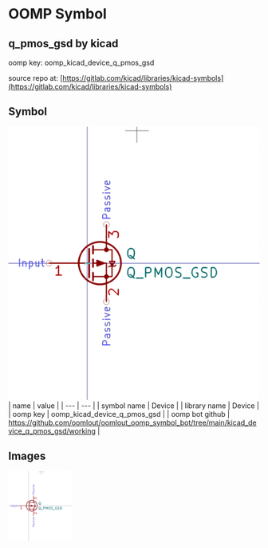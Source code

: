 # OOMP Symbol  
## q_pmos_gsd  by kicad  
  
oomp key: oomp_kicad_device_q_pmos_gsd  
  
source repo at: [https://gitlab.com/kicad/libraries/kicad-symbols](https://gitlab.com/kicad/libraries/kicad-symbols)  
## Symbol  
  
[![working.png](working_600.png)](working.png)  
| name | value | 
| --- | --- | 
| symbol name | Device | 
| library name | Device | 
| oomp key | oomp_kicad_device_q_pmos_gsd | 
| oomp bot github | https://github.com/oomlout/oomlout_oomp_symbol_bot/tree/main/kicad_device_q_pmos_gsd/working | 
## Images  
  
[![working.png](working_140.png)](working.png)  
